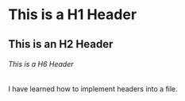 # This is a H1 Header
## This is an H2 Header
###### This is a H6 Header


I have learned how to implement headers into a file.
